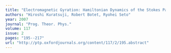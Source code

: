 ```yaml
---
title: "Electromagnetic Gyration: Hamiltonian Dynamics of the Stokes Parameters"
authors: "Hiroshi Kuratsuji, Robert Botet, Ryohei Seto"
year: 2007
journal: "Prog. Theor. Phys."
volume: 117
issue: 2
pages: "195--217"
url: "http://ptp.oxfordjournals.org/content/117/2/195.abstract"
---
```

